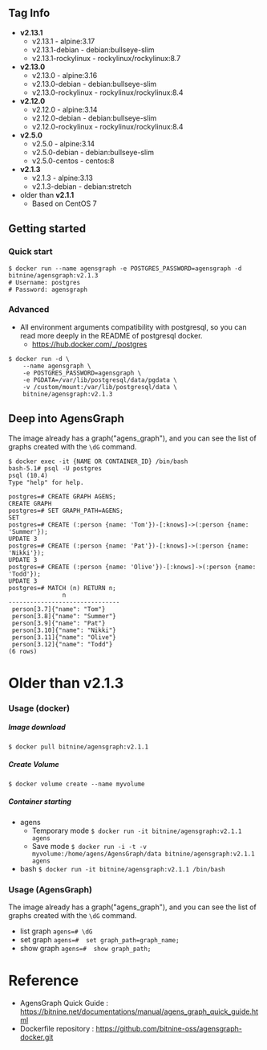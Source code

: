## Tag Info
* **v2.13.1**
  * v2.13.1 - alpine:3.17
  * v2.13.1-debian - debian:bullseye-slim
  * v2.13.1-rockylinux - rockylinux/rockylinux:8.7
* **v2.13.0**
  * v2.13.0 - alpine:3.16
  * v2.13.0-debian - debian:bullseye-slim
  * v2.13.0-rockylinux - rockylinux/rockylinux:8.4
* **v2.12.0**
  * v2.12.0 - alpine:3.14
  * v2.12.0-debian - debian:bullseye-slim
  * v2.12.0-rockylinux - rockylinux/rockylinux:8.4
* **v2.5.0**
  * v2.5.0 - alpine:3.14
  * v2.5.0-debian - debian:bullseye-slim
  * v2.5.0-centos - centos:8
* **v2.1.3**
  * v2.1.3 - alpine:3.13
  * v2.1.3-debian - debian:stretch
* older than **v2.1.1**
  * Based on CentOS 7

## Getting started

### Quick start

```shell
$ docker run --name agensgraph -e POSTGRES_PASSWORD=agensgraph -d bitnine/agensgraph:v2.1.3
# Username: postgres
# Password: agensgraph
```



### Advanced

- All environment arguments compatibility with postgresql, so you can read more deeply in the README of postgresql docker.
    - https://hub.docker.com/_/postgres

```shell
$ docker run -d \
    --name agensgraph \
    -e POSTGRES_PASSWORD=agensgraph \
    -e PGDATA=/var/lib/postgresql/data/pgdata \
    -v /custom/mount:/var/lib/postgresql/data \
    bitnine/agensgraph:v2.1.3
```



## Deep into AgensGraph

The image already has a graph("agens_graph"), and you can see the list of graphs created with the `\dG` command.

```shell
$ docker exec -it {NAME OR CONTAINER_ID} /bin/bash
bash-5.1# psql -U postgres
psql (10.4)
Type "help" for help.

postgres=# CREATE GRAPH AGENS;
CREATE GRAPH
postgres=# SET GRAPH_PATH=AGENS;
SET
postgres=# CREATE (:person {name: 'Tom'})-[:knows]->(:person {name: 'Summer'});
UPDATE 3
postgres=# CREATE (:person {name: 'Pat'})-[:knows]->(:person {name: 'Nikki'});
UPDATE 3
postgres=# CREATE (:person {name: 'Olive'})-[:knows]->(:person {name: 'Todd'});
UPDATE 3
postgres=# MATCH (n) RETURN n;
               n               
-------------------------------
 person[3.7]{"name": "Tom"}
 person[3.8]{"name": "Summer"}
 person[3.9]{"name": "Pat"}
 person[3.10]{"name": "Nikki"}
 person[3.11]{"name": "Olive"}
 person[3.12]{"name": "Todd"}
(6 rows)
```

# Older than v2.1.3
### Usage (docker)    

##### Image download

```
$ docker pull bitnine/agensgraph:v2.1.1
```



##### Create Volume

```
$ docker volume create --name myvolume
```

##### Container starting

- agens
  -  Temporary mode
    ```$ docker run -it bitnine/agensgraph:v2.1.1 agens```
  - Save mode
    ```$ docker run -i -t -v myvolume:/home/agens/AgensGraph/data bitnine/agensgraph:v2.1.1 agens```
- bash 
  ```$ docker run -it bitnine/agensgraph:v2.1.1 /bin/bash```



### Usage (AgensGraph)     

The image already has a graph("agens_graph"), and you can see the list of graphs created with the `\dG` command.
* list graph
```agens=# \dG```
* set graph
```agens=#  set graph_path=graph_name;```
* show graph
```agens=#  show graph_path;```



# Reference
* AgensGraph Quick Guide : https://bitnine.net/documentations/manual/agens_graph_quick_guide.html
* Dockerfile repository : https://github.com/bitnine-oss/agensgraph-docker.git

